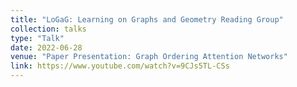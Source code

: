 ```yaml
---
title: "LoGaG: Learning on Graphs and Geometry Reading Group"
collection: talks
type: "Talk"
date: 2022-06-28 
venue: "Paper Presentation: Graph Ordering Attention Networks"
link: https://www.youtube.com/watch?v=9CJs5TL-CSs
---
```

